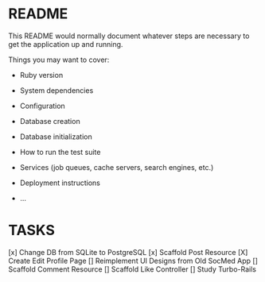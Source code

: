 # README

This README would normally document whatever steps are necessary to get the
application up and running.

Things you may want to cover:

- Ruby version

- System dependencies

- Configuration

- Database creation

- Database initialization

- How to run the test suite

- Services (job queues, cache servers, search engines, etc.)

- Deployment instructions

- ...

# TASKS

[x] Change DB from SQLite to PostgreSQL
[x] Scaffold Post Resource
[X] Create Edit Profile Page
[] Reimplement UI Designs from Old SocMed App
[] Scaffold Comment Resource
[] Scaffold Like Controller
[] Study Turbo-Rails
